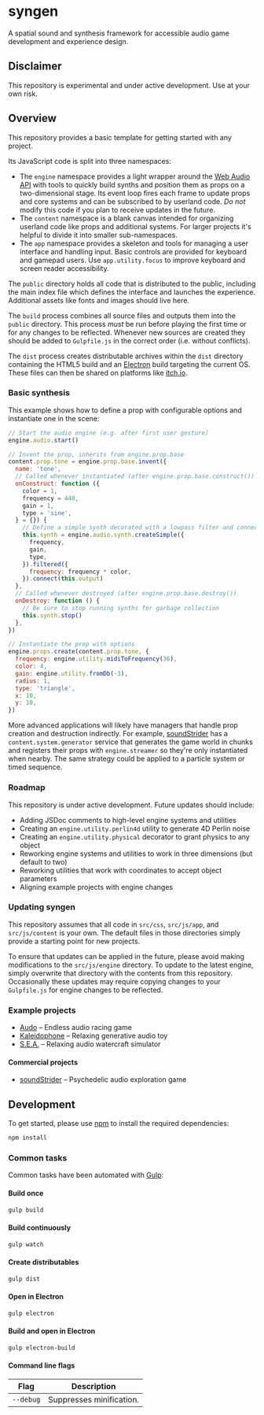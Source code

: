 # syngen
A spatial sound and synthesis framework for accessible audio game development and experience design.

## Disclaimer
This repository is experimental and under active development.
Use at your own risk.

## Overview
This repository provides a basic template for getting started with any project.

Its JavaScript code is split into three namespaces:
- The `engine` namespace provides a light wrapper around the [Web Audio API](https://developer.mozilla.org/en-US/docs/Web/API/Web_Audio_API) with tools to quickly build synths and position them as props on a two-dimensional stage.
Its event loop fires each frame to update props and core systems and can be subscribed to by userland code.
_Do not_ modify this code if you plan to receive updates in the future.
- The `content` namespace is a blank canvas intended for organizing userland code like props and additional systems.
For larger projects it's helpful to divide it into smaller sub-namespaces.
- The `app` namespace provides a skeleton and tools for managing a user interface and handling input.
Basic controls are provided for keyboard and gamepad users.
Use `app.utility.focus` to improve keyboard and screen reader accessibility.

The `public` directory holds all code that is distributed to the public, including the main index file which defines the interface and launches the experience.
Additional assets like fonts and images should live here.

The `build` process combines all source files and outputs them into the `public` directory.
This process _must_ be run before playing the first time or for any changes to be reflected.
Whenever new sources are created they should be added to `Gulpfile.js` in the correct order (i.e. without conflicts).

The `dist` process creates distributable archives within the `dist` directory containing the HTML5 build and an [Electron](https://electronjs.org) build targeting the current OS.
These files can then be shared on platforms like [itch.io](https://itch.io).

### Basic synthesis
This example shows how to define a prop with configurable options and instantiate one in the scene:

```js
// Start the audio engine (e.g. after first user gesture)
engine.audio.start()

// Invent the prop, inherits from engine.prop.base
content.prop.tone = engine.prop.base.invent({
  name: 'tone',
  // Called whenever instantiated (after engine.prop.base.construct())
  onConstruct: function ({
    color = 1,
    frequency = 440,
    gain = 1,
    type = 'sine',
  } = {}) {
    // Define a simple synth decorated with a lowpass filter and connect to prop output
    this.synth = engine.audio.synth.createSimple({
      frequency,
      gain,
      type,
    }).filtered({
      frequency: frequency * color,
    }).connect(this.output)
  },
  // Called whenever destroyed (after engine.prop.base.destroy())
  onDestroy: function () {
    // Be sure to stop running synths for garbage collection
    this.synth.stop()
  },
})

// Instantiate the prop with options
engine.props.create(content.prop.tone, {
  frequency: engine.utility.midiToFrequency(36),
  color: 4,
  gain: engine.utility.fromDb(-3),
  radius: 1,
  type: 'triangle',
  x: 10,
  y: 10,
})
```

More advanced applications will likely have managers that handle prop creation and destruction indirectly.
For example, [soundStrider](https://soundstrider.shiftbacktick.io) has a `content.system.generator` service that generates the game world in chunks and registers their props with `engine.streamer` so they're only instantiated when nearby.
The same strategy could be applied to a particle system or timed sequence.

### Roadmap
This repository is under active development.
Future updates should include:

- Adding JSDoc comments to high-level engine systems and utilities
- Creating an `engine.utility.perlin4d` utility to generate 4D Perlin noise
- Creating an `engine.utility.physical` decorator to grant physics to any object
- Reworking engine systems and utilities to work in three dimensions (but default to two)
- Reworking utilities that work with coordinates to accept object parameters
- Aligning example projects with engine changes

### Updating syngen
This repository assumes that all code in `src/css`, `src/js/app`, and `src/js/content` is your own.
The default files in those directories simply provide a starting point for new projects.

To ensure that updates can be applied in the future, please avoid making modifications to the `src/js/engine` directory.
To update to the latest engine, simply overwrite that directory with the contents from this repository.
Occasionally these updates may require copying changes to your `Gulpfile.js` for engine changes to be reflected.

### Example projects
- [Audo](https://github.com/nicross/audo) – Endless audio racing game
- [Kaleidophone](https://github.com/nicross/kaleidophone) – Relaxing generative audio toy
- [S.E.A.](https://github.com/nicross/sea) – Relaxing audio watercraft simulator

#### Commercial projects
- [soundStrider](https://soundstrider.shiftbacktick.io) – Psychedelic audio exploration game

## Development
To get started, please  use [npm](https://nodejs.org) to install the required dependencies:
```sh
npm install
```

### Common tasks
Common tasks have been automated with [Gulp](https://gulpjs.com):

#### Build once
```sh
gulp build
```

#### Build continuously
```sh
gulp watch
```

#### Create distributables
```sh
gulp dist
```

#### Open in Electron
```sh
gulp electron
```

#### Build and open in Electron
```sh
gulp electron-build
```

#### Command line flags
| Flag | Description |
| - | - |
| `--debug` | Suppresses minification. |
